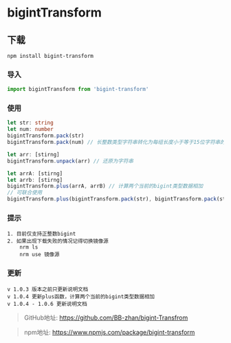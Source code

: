 # bigintTransform

## 下载
```
npm install bigint-transform
```

### 导入
```js
import bigintTransform from 'bigint-transform'
```

### 使用
```ts
let str: string
let num: number
bigintTransform.pack(str)
bigintTransform.pack(num) // 长整数类型字符串转化为每组长度小于等于15位字符串的数组

let arr: [stirng]
bigintTransform.unpack(arr) // 还原为字符串

let arrA: [stirng]
let arrb: [stirng]
bigintTransform.plus(arrA, arrB) // 计算两个当前的bigint类型数据相加
// 可联合使用
bigintTransform.plus(bigintTransform.pack(str), bigintTransform.pack(str))
```

### 提示
```
1. 目前仅支持正整数bigint
2. 如果出现下载失败的情况记得切换镜像源
    nrm ls
    nrm use 镜像源
```

### 更新
```
v 1.0.3 版本之前只更新说明文档
v 1.0.4 更新plus函数，计算两个当前的bigint类型数据相加
v 1.0.4 - 1.0.6 更新说明文档
```
> GitHub地址: https://github.com/BB-zhan/bigint-Transfrom

> npm地址: https://www.npmjs.com/package/bigint-transform
